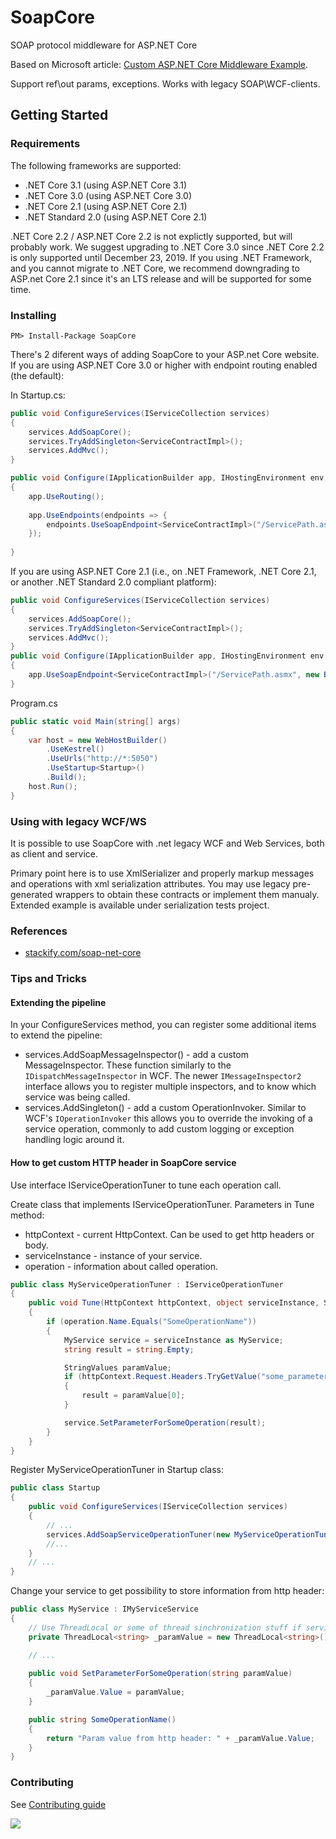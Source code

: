 # SoapCore

SOAP protocol middleware for ASP.NET Core

Based on Microsoft article: [Custom ASP.NET Core Middleware Example](https://blogs.msdn.microsoft.com/dotnet/2016/09/19/custom-asp-net-core-middleware-example/).

Support ref\out params, exceptions. Works with legacy SOAP\WCF-clients.

## Getting Started

### Requirements

The following frameworks are supported:

- .NET Core 3.1 (using ASP.NET Core 3.1)
- .NET Core 3.0 (using ASP.NET Core 3.0)
- .NET Core 2.1 (using ASP.NET Core 2.1)
- .NET Standard 2.0 (using ASP.NET Core 2.1)

.NET Core 2.2 / ASP.NET Core 2.2 is not explictly supported, but will probably work. We suggest upgrading to .NET Core 3.0 since .NET Core 2.2 is only supported until December 23, 2019.
If you using .NET Framework, and you cannot migrate to .NET Core, we recommend downgrading to ASP.net Core 2.1 since it's an LTS release and will be supported for some time.

### Installing

`PM> Install-Package SoapCore`

There's 2 diferent ways of adding SoapCore to your ASP.net Core website. If you are using ASP.NET Core 3.0 or higher with endpoint routing enabled (the default):

In Startup.cs:


```csharp
public void ConfigureServices(IServiceCollection services)
{
    services.AddSoapCore();
    services.TryAddSingleton<ServiceContractImpl>();
    services.AddMvc();
}

public void Configure(IApplicationBuilder app, IHostingEnvironment env, ILoggerFactory loggerFactory)
{
	app.UseRouting();
	
	app.UseEndpoints(endpoints => {
		endpoints.UseSoapEndpoint<ServiceContractImpl>("/ServicePath.asmx", new BasicHttpBinding());
	});
    
}
```

If you are using ASP.NET Core 2.1 (i.e., on .NET Framework, .NET Core 2.1, or another .NET Standard 2.0 compliant platform):

```csharp
public void ConfigureServices(IServiceCollection services)
{
    services.AddSoapCore();
    services.TryAddSingleton<ServiceContractImpl>();
    services.AddMvc();
}
public void Configure(IApplicationBuilder app, IHostingEnvironment env, ILoggerFactory loggerFactory)
{
    app.UseSoapEndpoint<ServiceContractImpl>("/ServicePath.asmx", new BasicHttpBinding());
}
```

Program.cs
```csharp
public static void Main(string[] args)
{
    var host = new WebHostBuilder()
        .UseKestrel()
        .UseUrls("http://*:5050")
        .UseStartup<Startup>()
        .Build();
    host.Run();
}
```

### Using with legacy WCF/WS

It is possible to use SoapCore with .net legacy WCF and Web Services, both as client and service.

Primary point here is to use XmlSerializer and properly markup messages and operations with xml serialization attributes. You may use legacy pre-generated wrappers to obtain these contracts or implement them manualy. Extended example is available under serialization tests project.

### References

* [stackify.com/soap-net-core](https://stackify.com/soap-net-core/)

### Tips and Tricks

#### Extending the pipeline

In your ConfigureServices method, you can register some additional items to extend the pipeline:
* services.AddSoapMessageInspector() - add a custom MessageInspector. These function similarly to the `IDispatchMessageInspector` in WCF. The newer `IMessageInspector2` interface allows you to register multiple inspectors, and to know which service was being called.
* services.AddSingleton<MyOperatorInvoker>() - add a custom OperationInvoker. Similar to WCF's `IOperationInvoker` this allows you to override the invoking of a service operation, commonly to add custom logging or exception handling logic around it.

#### How to get custom HTTP header in SoapCore service

Use interface IServiceOperationTuner to tune each operation call.

Create class that implements IServiceOperationTuner.
Parameters in Tune method:
* httpContext - current HttpContext. Can be used to get http headers or body.
* serviceInstance - instance of your service.
* operation - information about called operation.

```csharp
public class MyServiceOperationTuner : IServiceOperationTuner
{
    public void Tune(HttpContext httpContext, object serviceInstance, SoapCore.OperationDescription operation)
    {
        if (operation.Name.Equals("SomeOperationName"))
        {
            MyService service = serviceInstance as MyService;
            string result = string.Empty;

            StringValues paramValue;
            if (httpContext.Request.Headers.TryGetValue("some_parameter", out paramValue))
            {
                result = paramValue[0];
            }

            service.SetParameterForSomeOperation(result);
        }
    }
}
```

Register MyServiceOperationTuner in Startup class:

```csharp
public class Startup
{
    public void ConfigureServices(IServiceCollection services)
    {
        // ...
        services.AddSoapServiceOperationTuner(new MyServiceOperationTuner());
        //...
    }
    // ...
}
```

Change your service to get possibility to store information from http header:

```csharp
public class MyService : IMyServiceService
{
    // Use ThreadLocal or some of thread sinchronization stuff if service registered as singleton.
    private ThreadLocal<string> _paramValue = new ThreadLocal<string>() { Value = string.Empty };

    // ...
    
    public void SetParameterForSomeOperation(string paramValue)
    {
        _paramValue.Value = paramValue;
    }

    public string SomeOperationName()
    {
        return "Param value from http header: " + _paramValue.Value;
    }
}
```
### Contributing

See [Contributing guide](CONTRIBUTING.md)

![](https://github.com/DigDes/SoapCore/workflows/CI/badge.svg)

